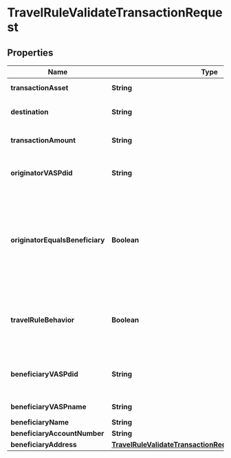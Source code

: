 

# TravelRuleValidateTransactionRequest


## Properties

| Name | Type | Description | Notes |
|------------ | ------------- | ------------- | -------------|
|**transactionAsset** | **String** | Transaction asset symbol BTC,ETH) |  |
|**destination** | **String** | Transaction destination address |  |
|**transactionAmount** | **String** | Transaction amount in the transaction asset |  |
|**originatorVASPdid** | **String** | This is the identifier assigned to your VASP |  |
|**originatorEqualsBeneficiary** | **Boolean** | \&quot;True\&quot; if the originator and beneficiary is the same person and you therefore do not need to collect any information. \&quot;False\&quot; if it is a third-party transfer. |  |
|**travelRuleBehavior** | **Boolean** | This will also check if the transaction is a TRAVEL_RULE in the beneficiary VASP&#39;s jurisdiction |  |
|**beneficiaryVASPdid** | **String** | This is the identifier assigned to the VASP the funds are being sent to |  |
|**beneficiaryVASPname** | **String** | Beneficiary VASP name |  |
|**beneficiaryName** | **String** | Beneficiary  name |  |
|**beneficiaryAccountNumber** | **String** | Beneficiary  name |  |
|**beneficiaryAddress** | [**TravelRuleValidateTransactionRequestBeneficiaryAddress**](TravelRuleValidateTransactionRequestBeneficiaryAddress.md) |  |  |



